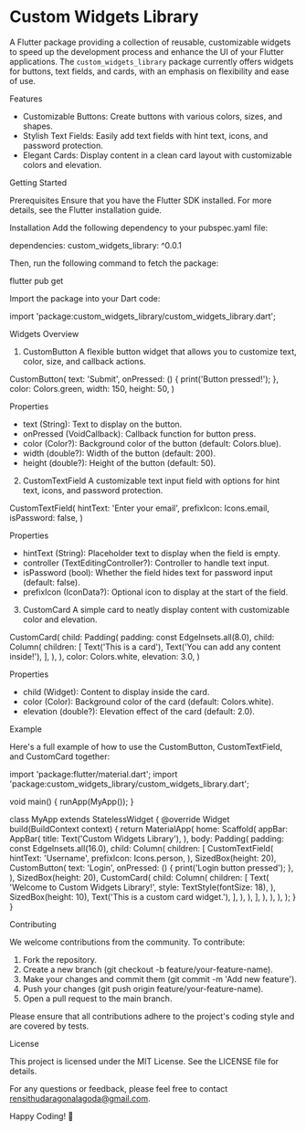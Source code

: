 # Custom Widgets Library

A Flutter package providing a collection of reusable, customizable widgets to speed up the development process and enhance the UI of your Flutter applications. The `custom_widgets_library` package currently offers widgets for buttons, text fields, and cards, with an emphasis on flexibility and ease of use.

Features

- Customizable Buttons: Create buttons with various colors, sizes, and shapes.
- Stylish Text Fields: Easily add text fields with hint text, icons, and password protection.
- Elegant Cards: Display content in a clean card layout with customizable colors and elevation.

Getting Started

Prerequisites
Ensure that you have the Flutter SDK installed. For more details, see the Flutter installation guide.

Installation
Add the following dependency to your pubspec.yaml file:

dependencies:
  custom_widgets_library: ^0.0.1

Then, run the following command to fetch the package:

flutter pub get

Import the package into your Dart code:

import 'package:custom_widgets_library/custom_widgets_library.dart';

Widgets Overview

1. CustomButton
A flexible button widget that allows you to customize text, color, size, and callback actions.

CustomButton(
  text: 'Submit',
  onPressed: () {
    print('Button pressed!');
  },
  color: Colors.green,
  width: 150,
  height: 50,
)

Properties
- text (String): Text to display on the button.
- onPressed (VoidCallback): Callback function for button press.
- color (Color?): Background color of the button (default: Colors.blue).
- width (double?): Width of the button (default: 200).
- height (double?): Height of the button (default: 50).

2. CustomTextField
A customizable text input field with options for hint text, icons, and password protection.

CustomTextField(
  hintText: 'Enter your email',
  prefixIcon: Icons.email,
  isPassword: false,
)

Properties
- hintText (String): Placeholder text to display when the field is empty.
- controller (TextEditingController?): Controller to handle text input.
- isPassword (bool): Whether the field hides text for password input (default: false).
- prefixIcon (IconData?): Optional icon to display at the start of the field.

3. CustomCard
A simple card to neatly display content with customizable color and elevation.

CustomCard(
  child: Padding(
    padding: const EdgeInsets.all(8.0),
    child: Column(
      children: [
        Text('This is a card'),
        Text('You can add any content inside!'),
      ],
    ),
  ),
  color: Colors.white,
  elevation: 3.0,
)

Properties
- child (Widget): Content to display inside the card.
- color (Color): Background color of the card (default: Colors.white).
- elevation (double?): Elevation effect of the card (default: 2.0).

Example

Here's a full example of how to use the CustomButton, CustomTextField, and CustomCard together:

import 'package:flutter/material.dart';
import 'package:custom_widgets_library/custom_widgets_library.dart';

void main() {
  runApp(MyApp());
}

class MyApp extends StatelessWidget {
  @override
  Widget build(BuildContext context) {
    return MaterialApp(
      home: Scaffold(
        appBar: AppBar(
          title: Text('Custom Widgets Library'),
        ),
        body: Padding(
          padding: const EdgeInsets.all(16.0),
          child: Column(
            children: [
              CustomTextField(
                hintText: 'Username',
                prefixIcon: Icons.person,
              ),
              SizedBox(height: 20),
              CustomButton(
                text: 'Login',
                onPressed: () {
                  print('Login button pressed');
                },
              ),
              SizedBox(height: 20),
              CustomCard(
                child: Column(
                  children: [
                    Text(
                      'Welcome to Custom Widgets Library!',
                      style: TextStyle(fontSize: 18),
                    ),
                    SizedBox(height: 10),
                    Text('This is a custom card widget.'),
                  ],
                ),
              ),
            ],
          ),
        ),
      ),
    );
  }
}

Contributing

We welcome contributions from the community. To contribute:

1. Fork the repository.
2. Create a new branch (git checkout -b feature/your-feature-name).
3. Make your changes and commit them (git commit -m 'Add new feature').
4. Push your changes (git push origin feature/your-feature-name).
5. Open a pull request to the main branch.

Please ensure that all contributions adhere to the project's coding style and are covered by tests.

License

This project is licensed under the MIT License. See the LICENSE file for details.

For any questions or feedback, please feel free to contact rensithudaragonalagoda@gmail.com.

Happy Coding! 🎉

